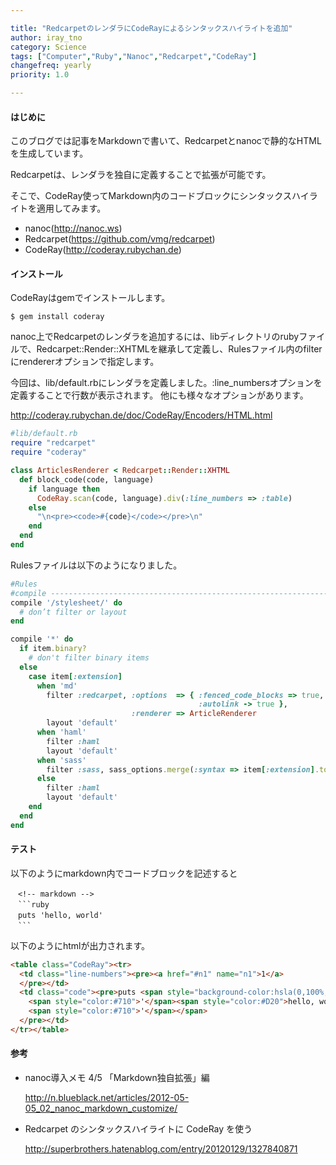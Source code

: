 ```yaml
---

title: "RedcarpetのレンダラにCodeRayによるシンタックスハイライトを追加"
author: iray_tno
category: Science
tags: ["Computer","Ruby","Nanoc","Redcarpet","CodeRay"]
changefreq: yearly
priority: 1.0

---
```


#### はじめに

このブログでは記事をMarkdownで書いて、Redcarpetとnanocで静的なHTMLを生成しています。

Redcarpetは、レンダラを独自に定義することで拡張が可能です。

そこで、CodeRay使ってMarkdown内のコードブロックにシンタックスハイライトを適用してみます。

* nanoc(http://nanoc.ws)
* Redcarpet(https://github.com/vmg/redcarpet)
* CodeRay(http://coderay.rubychan.de)

<!-- headline -->

#### インストール

CodeRayはgemでインストールします。

```plain
$ gem install coderay
```

nanoc上でRedcarpetのレンダラを追加するには、libディレクトリのrubyファイルで、Redcarpet::Render::XHTMLを継承して定義し、Rulesファイル内のfilterにrendererオプションで指定します。

今回は、lib/default.rbにレンダラを定義しました。:line_numbersオプションを定義することで行数が表示されます。
他にも様々なオプションがあります。

http://coderay.rubychan.de/doc/CodeRay/Encoders/HTML.html


```ruby
#lib/default.rb
require "redcarpet"
require "coderay"

class ArticlesRenderer < Redcarpet::Render::XHTML
  def block_code(code, language)
    if language then
      CodeRay.scan(code, language).div(:line_numbers => :table)
    else
      "\n<pre><code>#{code}</code></pre>\n"
    end
  end
end
```

Rulesファイルは以下のようになりました。

```ruby
#Rules
#compile ----------------------------------------------------------------------
compile '/stylesheet/' do
  # don’t filter or layout
end

compile '*' do
  if item.binary?
    # don't filter binary items
  else
    case item[:extension]
      when 'md'
        filter :redcarpet, :options  => { :fenced_code_blocks => true,
                                          :autolink -> true },
                           :renderer => ArticleRenderer
        layout 'default'
      when 'haml'
        filter :haml
        layout 'default'
      when 'sass'
        filter :sass, sass_options.merge(:syntax => item[:extension].to_sym)
      else
        filter :haml
        layout 'default'
    end
  end
end
```

#### テスト

以下のようにmarkdown内でコードブロックを記述すると

~~~plain
　<!-- markdown -->
　```ruby
　puts 'hello, world'
　```
~~~

以下のようにhtmlが出力されます。

```html  
<table class="CodeRay"><tr>
  <td class="line-numbers"><pre><a href="#n1" name="n1">1</a>
  </pre></td>
  <td class="code"><pre>puts <span style="background-color:hsla(0,100%,50%,0.05)">
    <span style="color:#710">'</span><span style="color:#D20">hello, world</span>
    <span style="color:#710">'</span></span>
  </pre></td>
</tr></table>
```

#### 参考

* nanoc導入メモ 4/5 「Markdown独自拡張」編

  http://n.blueblack.net/articles/2012-05-05_02_nanoc_markdown_customize/

* Redcarpet のシンタックスハイライトに CodeRay を使う

  http://superbrothers.hatenablog.com/entry/20120129/1327840871
